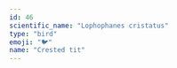 ```yaml
---
id: 46
scientific_name: "Lophophanes cristatus"
type: "bird"
emoji: "🐦"
name: "Crested tit"
---
```


